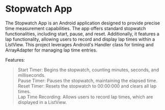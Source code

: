 # Stopwatch App
The Stopwatch App is an Android application designed to provide precise time measurement capabilities. The app offers standard stopwatch functionalities, including start, pause, and reset. Additionally, it features a lap functionality, allowing users to record and display lap times within a ListView. This project leverages Android's Handler class for timing and ArrayAdapter for managing lap time entries.

Features: <br>
> Start Timer: Begins the stopwatch, counting minutes, seconds, and milliseconds. <br>
> Pause Timer: Pauses the stopwatch, maintaining the elapsed time. <br>
> Reset Timer: Resets the stopwatch to 00:00:000 and clears all lap times. <br>
> Lap Time Recording: Allows users to record lap times, which are displayed in a ListView.
